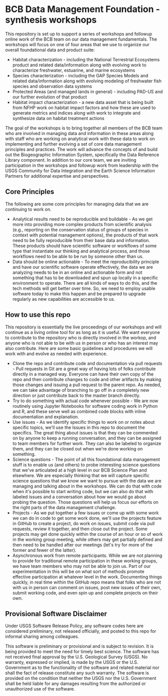 # BCB Data Management Foundation - synthesis workshops
This repository is set up to support a series of workshops and followup online work of the BCB team on our data management fundamentals. The workshops will focus on one of four areas that we use to organize our overall foundational data and product suite:

* Habitat characterization - including the National Terrestrial Ecosystems product and related data/information along with evolving work to characterize freshwater, estuarine, and marine ecosystems
* Species characterization - including the GAP Species Models and related data/information along with evolving modeling of freshwater fish species and observation data systems
* Protected Areas (and managed lands in general) - including PAD-US and our further evolution of that product
* Habitat impact characterization - a new data asset that is being built from NFHP work on habitat impact factors and how these are used to generate metrics and indices along with work to integrate and synthesize data on habitat treatment actions

The goal of the workshops is to bring together all members of the BCB team who are involved in managing data and information in these areas along with staff who are working on analytical work with these data to work on implementing and further evolving a set of core data management principles and practices. The work will advance the concepts of and build out the Biogeographic Information System, specifically the Data Reference Library component. In addition to our core team, we are inviting participation in the workshops and followup work from leadership with the USGS Community for Data Integration and the Earth Science Information Partners for additional expertise and perspectives.

## Core Principles
The following are some core principles for managing data that we are continuing to work on.

* Analytical results need to be reproducible and buildable - As we get more into providing more complex products from scientific analysis (e.g., reporting on the conservation status of groups of species in context with potential management options), the products of that work need to be fully reproducible from their base data and information. These products should have scientific software or workflows of some type that instantiate our thinking and analytical process, and those workflows need to be able to be run by someone other than us.
* Data should be online actionable - To meet the reproducibility principle and have our scientific software operate effectively, the data we are analyzing needs to be in an online and actionable form and not something that has to be downloaded and spun up locally in a specific environment to operate. There are all kinds of ways to do this, and the tech methods will get better over time. So, we need to employ usable software today to make this happen and be prepared to upgrade regularly as new capabilities are accessible to us.

## How to use this repo
This repository is essentially the live proceedings of our workshops and will continue as a living online tool for as long as it is useful. We want everyone to contribute to the repository who is directly involved in the workop, and anyone who is not able to be with us in person or who has an interest may also contribute. Here are some basic guidelines and procedures we will work with and evolve as needed with experience.

* Clone the repo and contribute code and documentation via pull requests - Pull requests in Git are a great way of having lots of folks contribute directly in a managed way. Everyone can have their own copy of the repo and then contribute changes to code and other artifacts by making those changes and issuing a pull request to the parent repo. As needed, we can take advantage of branching to go off in a completely new direction or just contribute back to the master branch directly.
* Try to do something with actual code whenever possible - We are now routinely using Jupyter Notebooks for software coding work in Python and R, and these serve well as combined code blocks with inline documentation and explanation.
* Use issues - As we identify specific things to work on or notes about specific topics, we'll use the Issues in this repo to document the specifics. The great thing about issues is that they can be commented on by anyone to keep a running conversation, and they can be assigned to team members for further work. They can also be labeled to organize them, and they can be closed out when we're done working on something.
* Science questions - The point of all this foundational data management stuff is to enable us (and others) to probe interesting science questions that we've articulated at a high level in our BCB Science Plan and elsewhere. We are especially thinking that we will capture specific science questions that we know we want to pursue with the data we are managing and talking about in the workshops. We can do that with code when it's possible to start writing code, but we can also do that with labeled issues and a conversation about how we would go about probing the question. Those questions will help us focus our efforts on the right parts of the data management challenge.
* Projects - As we put together a few issues or come up with some work we can do in code to get some work done, we'll use the projects feature in GitHub to create a project, do work on issues, submit code via pull requests, review it together, and then close out the project. Some projects may get done quickly within the course of an hour or so of work in the working group meeting, while others may get partially defined and then need to be handled after our meetings (let's try for more of the former and fewer of the latter).
* Asynchronous work from remote participants. While we are not planning to provide for traditional remote participation in these working groups, we have team members who may not be able to join us. Part of our experimentation in this will be on what sort of methods promote effective participation at whatever level in the work. Documenting things quickly, in real time within the GitHub repo means that folks who are not with us in person can comment on issues, post new issues of their own, submit working code, and even spin up and complete projects on their own.

## Provisional Software Disclaimer
Under USGS Software Release Policy, any software codes here are considered preliminary, not released officially, and posted to this repo for informal sharing among colleagues.

This software is preliminary or provisional and is subject to revision. It is being provided to meet the need for timely best science. The software has not received final approval by the U.S. Geological Survey (USGS). No warranty, expressed or implied, is made by the USGS or the U.S. Government as to the functionality of the software and related material nor shall the fact of release constitute any such warranty. The software is provided on the condition that neither the USGS nor the U.S. Government shall be held liable for any damages resulting from the authorized or unauthorized use of the software.